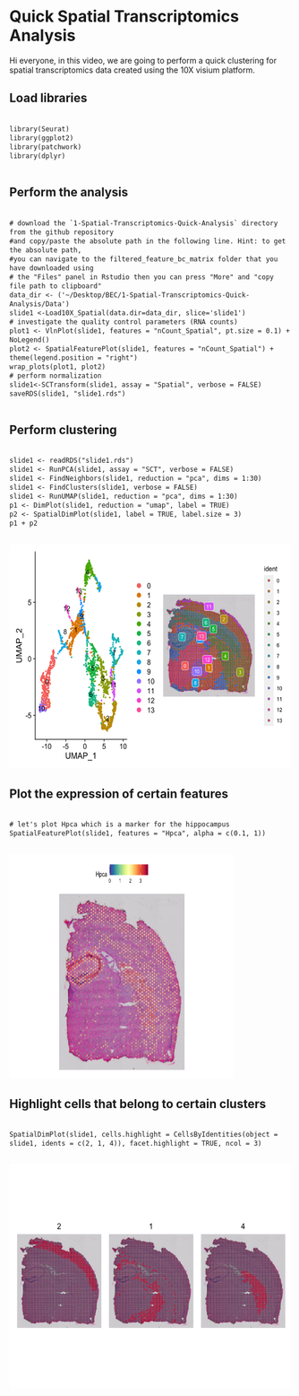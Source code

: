 <h1>Quick Spatial Transcriptomics Analysis</h1>
<p style="text-align: left;">
Hi everyone, in this video, we are going to perform a quick clustering for spatial transcriptomics data created using the 10X visium platform.
</p>
<h2>Load libraries</h2>
<pre>
  <code>
library(Seurat)
library(ggplot2)
library(patchwork)
library(dplyr)
  </code>
</pre>
<h2>Perform the analysis</h2>
<pre>
  <code>
# download the `1-Spatial-Transcriptomics-Quick-Analysis` directory from the github repository 
#and copy/paste the absolute path in the following line. Hint: to get the absolute path, 
#you can navigate to the filtered_feature_bc_matrix folder that you have downloaded using
# the "Files" panel in Rstudio then you can press "More" and "copy file path to clipboard"
data_dir <- ('~/Desktop/BEC/1-Spatial-Transcriptomics-Quick-Analysis/Data')
slide1 <-Load10X_Spatial(data.dir=data_dir, slice='slide1')
# investigate the quality control parameters (RNA counts)
plot1 <- VlnPlot(slide1, features = "nCount_Spatial", pt.size = 0.1) + NoLegend()
plot2 <- SpatialFeaturePlot(slide1, features = "nCount_Spatial") + theme(legend.position = "right")
wrap_plots(plot1, plot2)
# perform normalization
slide1<-SCTransform(slide1, assay = "Spatial", verbose = FALSE)
saveRDS(slide1, "slide1.rds")
  </code>
</pre>
<h2>Perform clustering</h2>
<pre>
  <code>
slide1 <- readRDS("slide1.rds")
slide1 <- RunPCA(slide1, assay = "SCT", verbose = FALSE)
slide1 <- FindNeighbors(slide1, reduction = "pca", dims = 1:30)
slide1 <- FindClusters(slide1, verbose = FALSE)
slide1 <- RunUMAP(slide1, reduction = "pca", dims = 1:30)
p1 <- DimPlot(slide1, reduction = "umap", label = TRUE)
p2 <- SpatialDimPlot(slide1, label = TRUE, label.size = 3)
p1 + p2
  </code>
</pre>
<p><img src="plot1.png" alt="description" width="800" height="400" /></p>
<h2>Plot the expression of certain features</h2>
<pre>
  <code>
# let's plot Hpca which is a marker for the hippocampus
SpatialFeaturePlot(slide1, features = "Hpca", alpha = c(0.1, 1))
  </code>
</pre>
<p><img src="plot2.png" alt="description" width="400" height="400" /></p>
<h2>Highlight cells that belong to certain clusters</h2>
<pre>
  <code>
SpatialDimPlot(slide1, cells.highlight = CellsByIdentities(object = slide1, idents = c(2, 1, 4)), facet.highlight = TRUE, ncol = 3)
  </code>
</pre>
<p><img src="plot3.png" alt="description" width="800" height="400" /></p>
